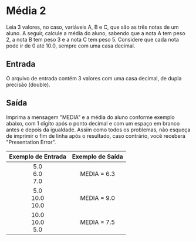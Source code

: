# Média 2

Leia 3 valores, no caso, variáveis A, B e C, que são as três notas de um aluno. A seguir, calcule a média do aluno, sabendo que a nota A tem peso 2, a nota B tem peso 3 e a nota C tem peso 5. Considere que cada nota pode ir de 0 até 10.0, sempre com uma casa decimal.

## Entrada

O arquivo de entrada contém 3 valores com uma casa decimal, de dupla precisão (double).

## Saída

Imprima a mensagem "MEDIA" e a média do aluno conforme exemplo abaixo, com 1 dígito após o ponto decimal e com um espaço em branco antes e depois da igualdade. Assim como todos os problemas, não esqueça de imprimir o fim de linha após o resultado, caso contrário, você receberá "Presentation Error".

|Exemplo de Entrada     |Exemplo de Saída|
|:---------------------:|:--------------:|
|5.0 <br> 6.0  <br> 7.0 |MEDIA = 6.3     |
|5.0 <br> 10.0 <br> 10.0|MEDIA = 9.0     |
|10.0 <br> 10.0 <br> 5.0|MEDIA = 7.5     |
